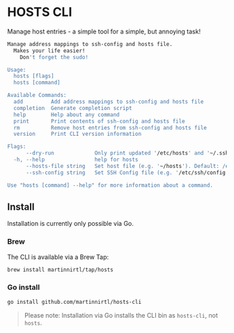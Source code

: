 # HOSTS CLI

Manage host entries - a simple tool for a simple, but annoying task!

```bash
Manage address mappings to ssh-config and hosts file.
  Makes your life easier!
    Don't forget the sudo!

Usage:
  hosts [flags]
  hosts [command]

Available Commands:
  add         Add address mappings to ssh-config and hosts file
  completion  Generate completion script
  help        Help about any command
  print       Print contents of ssh-config and hosts file
  rm          Remove host entries from ssh-config and hosts file
  version     Print CLI version information

Flags:
      --dry-run             Only print updated '/etc/hosts' and '~/.ssh/config' files
  -h, --help                help for hosts
      --hosts-file string   Set host file (e.g. '~/hosts'). Default: /etc/hosts
      --ssh-config string   Set SSH Config file (e.g. '/etc/ssh/config'). Default: ~/.ssh/config

Use "hosts [command] --help" for more information about a command.
```

## Install

Installation is currently only possible via Go.

### Brew

The CLI is available via a Brew Tap:

```bash
brew install martinnirtl/tap/hosts
```

### Go install

```bash
go install github.com/martinnirtl/hosts-cli
```

> Please note: Installation via Go installs the CLI bin as `hosts-cli`, not `hosts`.

